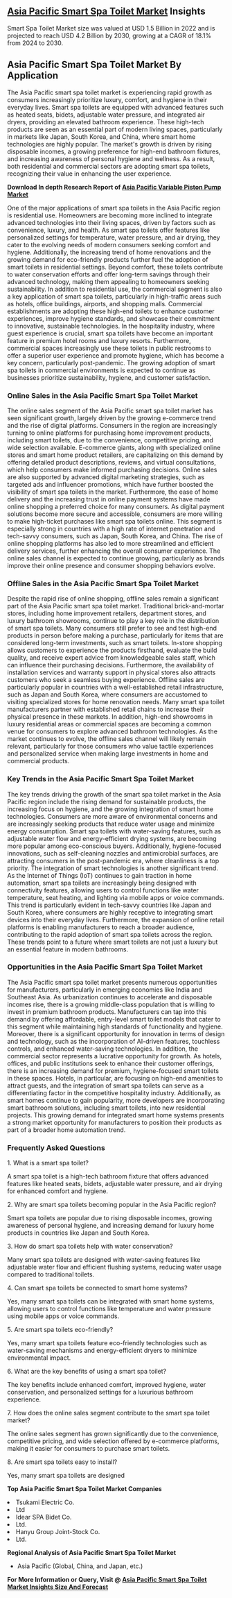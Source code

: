 <h2><a href="https://www.verifiedmarketreports.com/download-sample/?rid=290884&amp;utm_source=Github-Feb&amp;utm_medium=219" target="_blank">Asia Pacific Smart Spa Toilet Market</a> Insights</h2><p>Smart Spa Toilet Market size was valued at USD 1.5 Billion in 2022 and is projected to reach USD 4.2 Billion by 2030, growing at a CAGR of 18.1% from 2024 to 2030.</p><p><h2>Asia Pacific Smart Spa Toilet Market By Application</h2> <p>The Asia Pacific smart spa toilet market is experiencing rapid growth as consumers increasingly prioritize luxury, comfort, and hygiene in their everyday lives. Smart spa toilets are equipped with advanced features such as heated seats, bidets, adjustable water pressure, and integrated air dryers, providing an elevated bathroom experience. These high-tech products are seen as an essential part of modern living spaces, particularly in markets like Japan, South Korea, and China, where smart home technologies are highly popular. The market's growth is driven by rising disposable incomes, a growing preference for high-end bathroom fixtures, and increasing awareness of personal hygiene and wellness. As a result, both residential and commercial sectors are adopting smart spa toilets, recognizing their value in enhancing the user experience. <p><strong>Download In depth Research Report of <a href="https://www.verifiedmarketreports.com/download-sample/?rid=236118&amp;utm_source=Pulse-Dec&amp;utm_medium=219" target="_blank">Asia Pacific Variable Piston Pump Market</a></strong></p> One of the major applications of smart spa toilets in the Asia Pacific region is residential use. Homeowners are becoming more inclined to integrate advanced technologies into their living spaces, driven by factors such as convenience, luxury, and health. As smart spa toilets offer features like personalized settings for temperature, water pressure, and air drying, they cater to the evolving needs of modern consumers seeking comfort and hygiene. Additionally, the increasing trend of home renovations and the growing demand for eco-friendly products further fuel the adoption of smart toilets in residential settings. Beyond comfort, these toilets contribute to water conservation efforts and offer long-term savings through their advanced technology, making them appealing to homeowners seeking sustainability. In addition to residential use, the commercial segment is also a key application of smart spa toilets, particularly in high-traffic areas such as hotels, office buildings, airports, and shopping malls. Commercial establishments are adopting these high-end toilets to enhance customer experiences, improve hygiene standards, and showcase their commitment to innovative, sustainable technologies. In the hospitality industry, where guest experience is crucial, smart spa toilets have become an important feature in premium hotel rooms and luxury resorts. Furthermore, commercial spaces increasingly use these toilets in public restrooms to offer a superior user experience and promote hygiene, which has become a key concern, particularly post-pandemic. The growing adoption of smart spa toilets in commercial environments is expected to continue as businesses prioritize sustainability, hygiene, and customer satisfaction. <h3>Online Sales in the Asia Pacific Smart Spa Toilet Market</h3> <p>The online sales segment of the Asia Pacific smart spa toilet market has seen significant growth, largely driven by the growing e-commerce trend and the rise of digital platforms. Consumers in the region are increasingly turning to online platforms for purchasing home improvement products, including smart toilets, due to the convenience, competitive pricing, and wide selection available. E-commerce giants, along with specialized online stores and smart home product retailers, are capitalizing on this demand by offering detailed product descriptions, reviews, and virtual consultations, which help consumers make informed purchasing decisions. Online sales are also supported by advanced digital marketing strategies, such as targeted ads and influencer promotions, which have further boosted the visibility of smart spa toilets in the market. Furthermore, the ease of home delivery and the increasing trust in online payment systems have made online shopping a preferred choice for many consumers. As digital payment solutions become more secure and accessible, consumers are more willing to make high-ticket purchases like smart spa toilets online. This segment is especially strong in countries with a high rate of internet penetration and tech-savvy consumers, such as Japan, South Korea, and China. The rise of online shopping platforms has also led to more streamlined and efficient delivery services, further enhancing the overall consumer experience. The online sales channel is expected to continue growing, particularly as brands improve their online presence and consumer shopping behaviors evolve. <h3>Offline Sales in the Asia Pacific Smart Spa Toilet Market</h3> <p>Despite the rapid rise of online shopping, offline sales remain a significant part of the Asia Pacific smart spa toilet market. Traditional brick-and-mortar stores, including home improvement retailers, department stores, and luxury bathroom showrooms, continue to play a key role in the distribution of smart spa toilets. Many consumers still prefer to see and test high-end products in person before making a purchase, particularly for items that are considered long-term investments, such as smart toilets. In-store shopping allows customers to experience the products firsthand, evaluate the build quality, and receive expert advice from knowledgeable sales staff, which can influence their purchasing decisions. Furthermore, the availability of installation services and warranty support in physical stores also attracts customers who seek a seamless buying experience. Offline sales are particularly popular in countries with a well-established retail infrastructure, such as Japan and South Korea, where consumers are accustomed to visiting specialized stores for home renovation needs. Many smart spa toilet manufacturers partner with established retail chains to increase their physical presence in these markets. In addition, high-end showrooms in luxury residential areas or commercial spaces are becoming a common venue for consumers to explore advanced bathroom technologies. As the market continues to evolve, the offline sales channel will likely remain relevant, particularly for those consumers who value tactile experiences and personalized service when making large investments in home and commercial products. <h3>Key Trends in the Asia Pacific Smart Spa Toilet Market</h3> <p>The key trends driving the growth of the smart spa toilet market in the Asia Pacific region include the rising demand for sustainable products, the increasing focus on hygiene, and the growing integration of smart home technologies. Consumers are more aware of environmental concerns and are increasingly seeking products that reduce water usage and minimize energy consumption. Smart spa toilets with water-saving features, such as adjustable water flow and energy-efficient drying systems, are becoming more popular among eco-conscious buyers. Additionally, hygiene-focused innovations, such as self-cleaning nozzles and antimicrobial surfaces, are attracting consumers in the post-pandemic era, where cleanliness is a top priority. The integration of smart technologies is another significant trend. As the Internet of Things (IoT) continues to gain traction in home automation, smart spa toilets are increasingly being designed with connectivity features, allowing users to control functions like water temperature, seat heating, and lighting via mobile apps or voice commands. This trend is particularly evident in tech-savvy countries like Japan and South Korea, where consumers are highly receptive to integrating smart devices into their everyday lives. Furthermore, the expansion of online retail platforms is enabling manufacturers to reach a broader audience, contributing to the rapid adoption of smart spa toilets across the region. These trends point to a future where smart toilets are not just a luxury but an essential feature in modern bathrooms. <h3>Opportunities in the Asia Pacific Smart Spa Toilet Market</h3> <p>The Asia Pacific smart spa toilet market presents numerous opportunities for manufacturers, particularly in emerging economies like India and Southeast Asia. As urbanization continues to accelerate and disposable incomes rise, there is a growing middle-class population that is willing to invest in premium bathroom products. Manufacturers can tap into this demand by offering affordable, entry-level smart toilet models that cater to this segment while maintaining high standards of functionality and hygiene. Moreover, there is a significant opportunity for innovation in terms of design and technology, such as the incorporation of AI-driven features, touchless controls, and enhanced water-saving technologies. In addition, the commercial sector represents a lucrative opportunity for growth. As hotels, offices, and public institutions seek to enhance their customer offerings, there is an increasing demand for premium, hygiene-focused smart toilets in these spaces. Hotels, in particular, are focusing on high-end amenities to attract guests, and the integration of smart spa toilets can serve as a differentiating factor in the competitive hospitality industry. Additionally, as smart homes continue to gain popularity, more developers are incorporating smart bathroom solutions, including smart toilets, into new residential projects. This growing demand for integrated smart home systems presents a strong market opportunity for manufacturers to position their products as part of a broader home automation trend. <h3>Frequently Asked Questions</h3> <p>1. What is a smart spa toilet?</p> <p>A smart spa toilet is a high-tech bathroom fixture that offers advanced features like heated seats, bidets, adjustable water pressure, and air drying for enhanced comfort and hygiene.</p> <p>2. Why are smart spa toilets becoming popular in the Asia Pacific region?</p> <p>Smart spa toilets are popular due to rising disposable incomes, growing awareness of personal hygiene, and increasing demand for luxury home products in countries like Japan and South Korea.</p> <p>3. How do smart spa toilets help with water conservation?</p> <p>Many smart spa toilets are designed with water-saving features like adjustable water flow and efficient flushing systems, reducing water usage compared to traditional toilets.</p> <p>4. Can smart spa toilets be connected to smart home systems?</p> <p>Yes, many smart spa toilets can be integrated with smart home systems, allowing users to control functions like temperature and water pressure using mobile apps or voice commands.</p> <p>5. Are smart spa toilets eco-friendly?</p> <p>Yes, many smart spa toilets feature eco-friendly technologies such as water-saving mechanisms and energy-efficient dryers to minimize environmental impact.</p> <p>6. What are the key benefits of using a smart spa toilet?</p> <p>The key benefits include enhanced comfort, improved hygiene, water conservation, and personalized settings for a luxurious bathroom experience.</p> <p>7. How does the online sales segment contribute to the smart spa toilet market?</p> <p>The online sales segment has grown significantly due to the convenience, competitive pricing, and wide selection offered by e-commerce platforms, making it easier for consumers to purchase smart toilets.</p> <p>8. Are smart spa toilets easy to install?</p> <p>Yes, many smart spa toilets are designed</p><p><strong>Top Asia Pacific Smart Spa Toilet Market Companies</strong></p><div data-test-id=""><p><li>Tsukami Electric Co.</li><li> Ltd</li><li> Idear SPA Bidet Co.</li><li>Ltd.</li><li> Hanyu Group Joint-Stock Co.</li><li> Ltd.</li></p><div><strong>Regional Analysis of&nbsp;Asia Pacific Smart Spa Toilet Market</strong></div><ul><li dir="ltr"><p dir="ltr">Asia Pacific (Global, China, and Japan, etc.)</p></li></ul><p><strong>For More Information or Query, Visit @&nbsp;</strong><strong><a href="https://www.verifiedmarketreports.com/product/smart-spa-toilet-market/?utm_source=Github-Feb&amp;utm_medium=219" target="_blank">Asia Pacific Smart Spa Toilet Market Insights Size And Forecast</a></strong></p></div><h2>&nbsp;</h2><div data-test-id="">&nbsp;</div>
